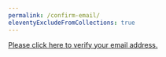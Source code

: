 ```yaml
---
permalink: /confirm-email/
eleventyExcludeFromCollections: true
---
```

<!-- needs changing to be right site -->
<a href="{{ .SiteURL }}/confirmation/#confirmation_token={{ .Token }}">Please click here to verify your email address.</a>



